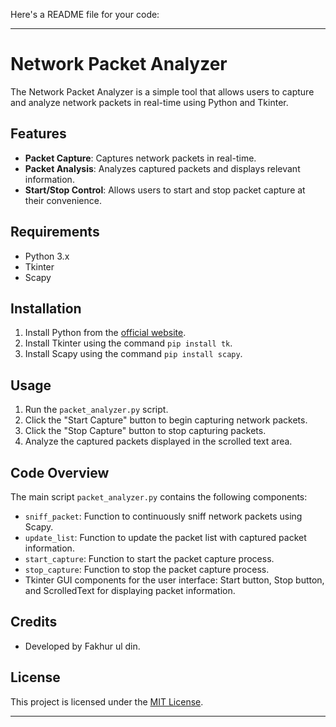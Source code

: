 Here's a README file for your code:

---

# Network Packet Analyzer

The Network Packet Analyzer is a simple tool that allows users to capture and analyze network packets in real-time using Python and Tkinter.

## Features

- **Packet Capture**: Captures network packets in real-time.
- **Packet Analysis**: Analyzes captured packets and displays relevant information.
- **Start/Stop Control**: Allows users to start and stop packet capture at their convenience.

## Requirements

- Python 3.x
- Tkinter
- Scapy

## Installation

1. Install Python from the [official website](https://www.python.org/downloads/).
2. Install Tkinter using the command `pip install tk`.
3. Install Scapy using the command `pip install scapy`.

## Usage

1. Run the `packet_analyzer.py` script.
2. Click the "Start Capture" button to begin capturing network packets.
3. Click the "Stop Capture" button to stop capturing packets.
4. Analyze the captured packets displayed in the scrolled text area.

## Code Overview

The main script `packet_analyzer.py` contains the following components:

- `sniff_packet`: Function to continuously sniff network packets using Scapy.
- `update_list`: Function to update the packet list with captured packet information.
- `start_capture`: Function to start the packet capture process.
- `stop_capture`: Function to stop the packet capture process.
- Tkinter GUI components for the user interface: Start button, Stop button, and ScrolledText for displaying packet information.

## Credits

- Developed by Fakhur ul din.

## License

This project is licensed under the [MIT License](LICENSE).

--- 
